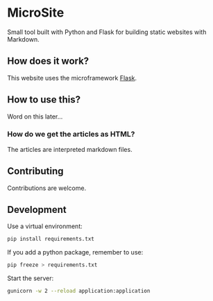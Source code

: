# MicroSite

Small tool built with Python and Flask for building static websites with
Markdown.

## How does it work?

This website uses the microframework [Flask](https://flask.palletsprojects.com/en/2.0.x/).

## How to use this?

Word on this later...

### How do we get the articles as HTML?

The articles are interpreted markdown files.

## Contributing

Contributions are welcome.

## Development

Use a virtual environment:

```bash
pip install requirements.txt
```

If you add a python package, remember to use:

```bash
pip freeze > requirements.txt
```

Start the server:

```bash
gunicorn -w 2 --reload application:application
```
